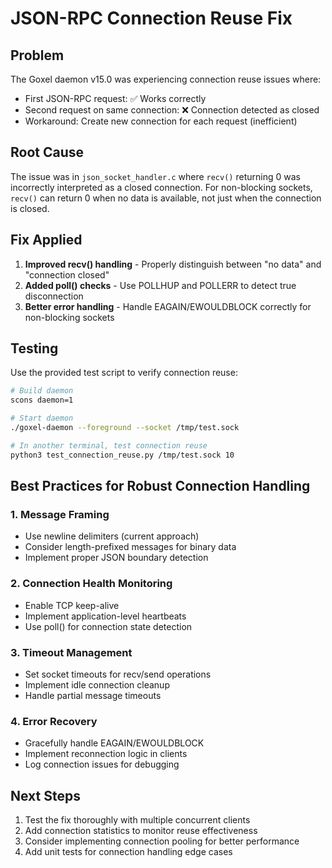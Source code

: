 # JSON-RPC Connection Reuse Fix

## Problem
The Goxel daemon v15.0 was experiencing connection reuse issues where:
- First JSON-RPC request: ✅ Works correctly
- Second request on same connection: ❌ Connection detected as closed
- Workaround: Create new connection for each request (inefficient)

## Root Cause
The issue was in `json_socket_handler.c` where `recv()` returning 0 was incorrectly interpreted as a closed connection. For non-blocking sockets, `recv()` can return 0 when no data is available, not just when the connection is closed.

## Fix Applied
1. **Improved recv() handling** - Properly distinguish between "no data" and "connection closed"
2. **Added poll() checks** - Use POLLHUP and POLLERR to detect true disconnection
3. **Better error handling** - Handle EAGAIN/EWOULDBLOCK correctly for non-blocking sockets

## Testing
Use the provided test script to verify connection reuse:
```bash
# Build daemon
scons daemon=1

# Start daemon
./goxel-daemon --foreground --socket /tmp/test.sock

# In another terminal, test connection reuse
python3 test_connection_reuse.py /tmp/test.sock 10
```

## Best Practices for Robust Connection Handling

### 1. Message Framing
- Use newline delimiters (current approach)
- Consider length-prefixed messages for binary data
- Implement proper JSON boundary detection

### 2. Connection Health Monitoring
- Enable TCP keep-alive
- Implement application-level heartbeats
- Use poll() for connection state detection

### 3. Timeout Management
- Set socket timeouts for recv/send operations
- Implement idle connection cleanup
- Handle partial message timeouts

### 4. Error Recovery
- Gracefully handle EAGAIN/EWOULDBLOCK
- Implement reconnection logic in clients
- Log connection issues for debugging

## Next Steps
1. Test the fix thoroughly with multiple concurrent clients
2. Add connection statistics to monitor reuse effectiveness
3. Consider implementing connection pooling for better performance
4. Add unit tests for connection handling edge cases